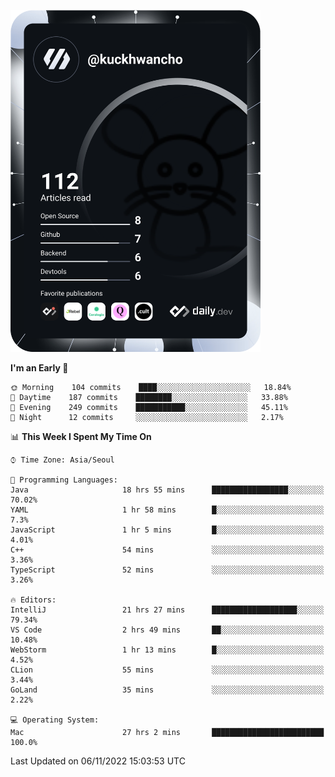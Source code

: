 <a href="https://app.daily.dev/kuckhwancho"><img src="https://github.com/kuckjwi0928/kuckjwi0928/blob/master/devcard.svg" width="400" alt="Kuckjwi Devcard"/></a>

<!--START_SECTION:waka-->
**I'm an Early 🐤** 

```text
🌞 Morning    104 commits    ████░░░░░░░░░░░░░░░░░░░░░   18.84% 
🌆 Daytime    187 commits    ████████░░░░░░░░░░░░░░░░░   33.88% 
🌃 Evening    249 commits    ███████████░░░░░░░░░░░░░░   45.11% 
🌙 Night      12 commits     ░░░░░░░░░░░░░░░░░░░░░░░░░   2.17%

```


📊 **This Week I Spent My Time On** 

```text
⌚︎ Time Zone: Asia/Seoul

💬 Programming Languages: 
Java                     18 hrs 55 mins      █████████████████░░░░░░░░   70.02% 
YAML                     1 hr 58 mins        █░░░░░░░░░░░░░░░░░░░░░░░░   7.3% 
JavaScript               1 hr 5 mins         █░░░░░░░░░░░░░░░░░░░░░░░░   4.01% 
C++                      54 mins             ░░░░░░░░░░░░░░░░░░░░░░░░░   3.36% 
TypeScript               52 mins             ░░░░░░░░░░░░░░░░░░░░░░░░░   3.26%

🔥 Editors: 
IntelliJ                 21 hrs 27 mins      ███████████████████░░░░░░   79.34% 
VS Code                  2 hrs 49 mins       ██░░░░░░░░░░░░░░░░░░░░░░░   10.48% 
WebStorm                 1 hr 13 mins        █░░░░░░░░░░░░░░░░░░░░░░░░   4.52% 
CLion                    55 mins             ░░░░░░░░░░░░░░░░░░░░░░░░░   3.44% 
GoLand                   35 mins             ░░░░░░░░░░░░░░░░░░░░░░░░░   2.22%

💻 Operating System: 
Mac                      27 hrs 2 mins       █████████████████████████   100.0%

```


 Last Updated on 06/11/2022 15:03:53 UTC
<!--END_SECTION:waka-->
